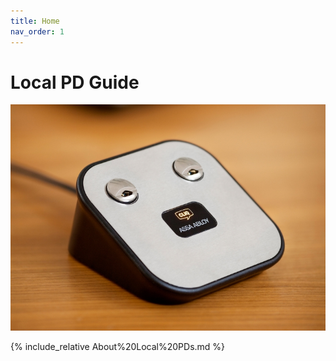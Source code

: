 ```yaml
---
title: Home
nav_order: 1
---
```

# Local PD Guide
![](./img/Local%20PD%20Photo.png)

{% include_relative About%20Local%20PDs.md %}
